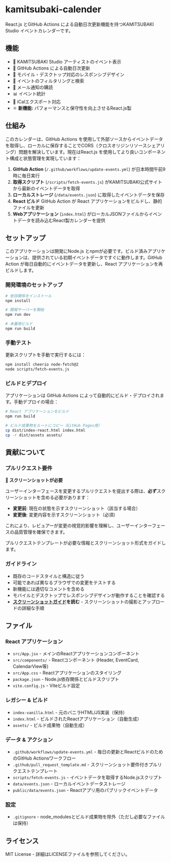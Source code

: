 # kamitsubaki-calender

React.js とGitHub Actions による自動日次更新機能を持つKAMITSUBAKI Studio イベントカレンダーです。

## 機能

- 🌸 KAMITSUBAKI Studio アーティストのイベント表示
- 🔄 GitHub Actions による自動日次更新
- 📱 モバイル・デスクトップ対応のレスポンシブデザイン
- 🎯 イベントのフィルタリングと検索
- 📧 メール通知の購読
- 📊 イベント統計
- 📅 iCalエクスポート対応
- ⚛️ **新機能:** パフォーマンスと保守性を向上させるReact.js製

## 仕組み

このカレンダーは、GitHub Actions を使用して外部ソースからイベントデータを取得し、ローカルに保存することでCORS（クロスオリジンリソースシェアリング）問題を解決しています。現在はReact.js を使用してより良いコンポーネント構成と状態管理を実現しています：

1. **GitHub Action** (`/.github/workflows/update-events.yml`) が日本時間午前9時に毎日実行
2. **取得スクリプト** (`/scripts/fetch-events.js`) がKAMITSUBAKI公式サイトから最新のイベントデータを取得
3. **ローカルストレージ** (`/data/events.json`) に取得したイベントデータを保存
4. **React ビルド** GitHub Action が React アプリケーションをビルドし、静的ファイルを更新
5. **Webアプリケーション** (`index.html`) がローカルJSONファイルからイベントデータを読み込むReact製カレンダーを提供

## セットアップ

このアプリケーションは開発にNode.js とnpmが必要です。ビルド済みアプリケーションは、提供されている初期イベントデータですぐに動作します。GitHub Action が毎日自動的にイベントデータを更新し、React アプリケーションを再ビルドします。

### 開発環境のセットアップ

```bash
# 依存関係をインストール
npm install

# 開発サーバーを開始
npm run dev

# 本番用ビルド
npm run build
```

### 手動テスト

更新スクリプトを手動で実行するには：

```bash
npm install cheerio node-fetch@2
node scripts/fetch-events.js
```

### ビルドとデプロイ

アプリケーションは GitHub Actions によって自動的にビルド・デプロイされます。手動デプロイの場合：

```bash
# React アプリケーションをビルド
npm run build

# ビルド成果物をルートにコピー（GitHub Pages用）
cp dist/index-react.html index.html
cp -r dist/assets assets/
```

## 貢献について

### プルリクエスト要件

**📸 スクリーンショットが必要**

ユーザーインターフェースを変更するプルリクエストを提出する際は、**必ず**スクリーンショットを含める必要があります：

- **変更前**: 現在の状態を示すスクリーンショット（該当する場合）
- **変更後**: 変更内容を示すスクリーンショット（必須）

これにより、レビュアーが変更の視覚的影響を理解し、ユーザーインターフェースの品質管理を確保できます。

プルリクエストテンプレートが必要な情報とスクリーンショット形式をガイドします。

### ガイドライン

- 既存のコードスタイルと構造に従う
- 可能であれば異なるブラウザでの変更をテストする
- 新機能には適切なコメントを含める
- モバイルとデスクトップでレスポンシブデザインが動作することを確認する
- **[スクリーンショットガイド](.github/SCREENSHOT_GUIDE.md)を読む** - スクリーンショットの撮影とアップロードの詳細な手順

## ファイル

### React アプリケーション
- `src/App.jsx` - メインのReactアプリケーションコンポーネント
- `src/components/` - Reactコンポーネント (Header, EventCard, CalendarView等)
- `src/App.css` - Reactアプリケーションのスタイリング
- `package.json` - Node.js依存関係とビルドスクリプト
- `vite.config.js` - Viteビルド設定

### レガシー & ビルド
- `index-vanilla.html` - 元のバニラHTML/JS実装（保持）
- `index.html` - ビルドされたReactアプリケーション（自動生成）
- `assets/` - ビルド成果物（自動生成）

### データ & アクション
- `.github/workflows/update-events.yml` - 毎日の更新とReactビルドのためのGitHub Actionsワークフロー  
- `.github/pull_request_template.md` - スクリーンショット要件付きプルリクエストテンプレート
- `scripts/fetch-events.js` - イベントデータを取得するNode.jsスクリプト
- `data/events.json` - ローカルイベントデータストレージ
- `public/data/events.json` - Reactアプリ用のパブリックイベントデータ

### 設定
- `.gitignore` - node_modulesとビルド成果物を除外（ただし必要なファイルは保持）

## ライセンス

MIT License - 詳細はLICENSEファイルを参照してください。